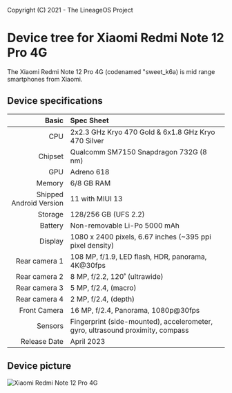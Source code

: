 Copyright (C) 2021 - The LineageOS Project

Device tree for Xiaomi Redmi Note 12 Pro 4G
==============

The Xiaomi Redmi Note 12 Pro 4G (codenamed "sweet_k6a) is mid range smartphones from Xiaomi.

## Device specifications

Basic   | Spec Sheet
-------:|:-------------------------
| CPU     | 2x2.3 GHz Kryo 470 Gold & 6x1.8 GHz Kryo 470 Silver      |
| Chipset | Qualcomm SM7150 Snapdragon 732G (8 nm)                   |
| GPU     | Adreno 618                                               |
| Memory  | 6/8 GB RAM                                               |
| Shipped Android Version | 11 with MIUI 13                          |
| Storage | 128/256 GB (UFS 2.2)                                     |
| Battery | Non-removable Li-Po 5000 mAh                             |
| Display | 1080 x 2400 pixels, 6.67 inches (~395 ppi pixel density) |
| Rear camera 1 | 108 MP, f/1.9, LED flash, HDR, panorama, 4K@30fps  |
| Rear camera 2 | 8 MP, f/2.2, 120˚ (ultrawide)                      |
| Rear camera 3 | 5 MP, f/2.4, (macro)                               |
| Rear camera 4 | 2 MP, f/2.4, (depth)                               |
| Front Camera | 16 MP, f/2.4, Panorama, 1080p@30fps                 |
| Sensors | Fingerprint (side-mounted), accelerometer, gyro, ultrasound proximity, compass |
| Release Date | April 2023                                          |

## Device picture
![Xiaomi Redmi Note 12 Pro 4G](https://i01.appmifile.com/v1/MI_18455B3E4DA706226CF7535A58E875F0267/pms_1681210731.51053703.png "Xiaomi Redmi Note 12 Pro 4G")
